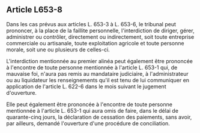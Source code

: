 Article L653-8
----
Dans les cas prévus aux articles L. 653-3 à L. 653-6, le tribunal peut
prononcer, à la place de la faillite personnelle, l'interdiction de diriger,
gérer, administrer ou contrôler, directement ou indirectement, soit toute
entreprise commerciale ou artisanale, toute exploitation agricole et toute
personne morale, soit une ou plusieurs de celles-ci.

L'interdiction mentionnée au premier alinéa peut également être prononcée à
l'encontre de toute personne mentionnée à l'article L. 653-1 qui, de mauvaise
foi, n'aura pas remis au mandataire judiciaire, à l'administrateur ou au
liquidateur les renseignements qu'il est tenu de lui communiquer en application
de l'article L. 622-6 dans le mois suivant le jugement d'ouverture.

Elle peut également être prononcée à l'encontre de toute personne mentionnée à
l'article L. 653-1 qui aura omis de faire, dans le délai de quarante-cinq jours,
la déclaration de cessation des paiements, sans avoir, par ailleurs, demandé
l'ouverture d'une procédure de conciliation.

